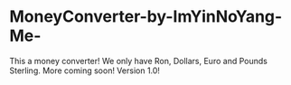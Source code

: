 # MoneyConverter-by-ImYinNoYang-Me-
This a money converter! We only have Ron, Dollars, Euro and Pounds Sterling. More coming soon!
Version 1.0!
